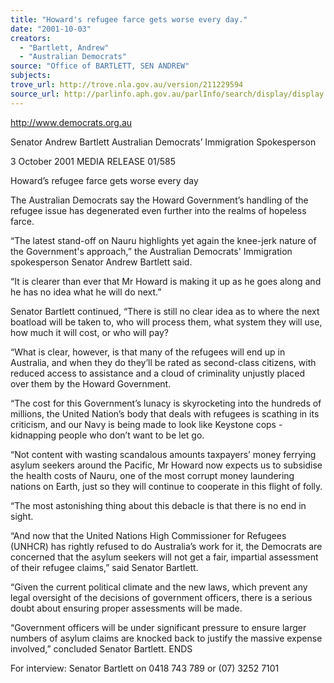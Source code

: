 ```yaml
---
title: "Howard's refugee farce gets worse every day."
date: "2001-10-03"
creators:
  - "Bartlett, Andrew"
  - "Australian Democrats"
source: "Office of BARTLETT, SEN ANDREW"
subjects:
trove_url: http://trove.nla.gov.au/version/211229594
source_url: http://parlinfo.aph.gov.au/parlInfo/search/display/display.w3p;query=Id%3A%22media/pressrel/E4256%22
---
```


 http://www.democrats.org.au

 Senator Andrew Bartlett Australian Democrats’ Immigration Spokesperson

 3 October 2001  MEDIA RELEASE                          01/585

 Howard’s refugee farce gets worse every day   

 The Australian Democrats say the Howard Government’s handling of the refugee issue has degenerated even further into the realms of hopeless farce.  

 “The latest stand-off on Nauru highlights yet again the knee-jerk nature of the Government's approach,” the Australian Democrats' Immigration spokesperson Senator Andrew Bartlett said.  

 “It is clearer than ever that Mr Howard is making it up as he goes along and he has no idea what he will do next.”  

 Senator Bartlett continued, “There is still no clear idea as to where the next boatload will be taken to, who will process them, what system they will use, how much it will cost, or who will pay?

 “What is clear, however, is that many of the refugees will end up in Australia, and when they do they’ll be rated as second-class citizens, with reduced access to assistance and a cloud of criminality unjustly placed over them by the Howard Government.

 “The cost for this Government’s lunacy is skyrocketing into the hundreds of millions, the United Nation’s body that deals with refugees is scathing in its criticism, and our Navy is being made to look like Keystone cops - kidnapping people who don’t want to be let go.   

 “Not content with wasting scandalous amounts taxpayers’ money ferrying asylum seekers around the Pacific, Mr Howard now expects us to subsidise the health costs of Nauru, one of the most corrupt money laundering nations on Earth, just so they will continue to cooperate in this flight of folly.  

 “The most astonishing thing about this debacle is that there is no end in sight.   

 “And now that the United Nations High Commissioner for Refugees (UNHCR) has rightly refused to do Australia’s work for it, the Democrats are concerned that the asylum seekers will not get a fair, impartial assessment of their refugee claims,” said Senator Bartlett.  

 “Given the current political climate and the new laws, which prevent any legal oversight of the decisions of government officers, there is a serious doubt about ensuring proper assessments will be made.

 “Government officers will be under significant pressure to ensure larger numbers of asylum claims are knocked back to justify the massive expense involved,” concluded Senator Bartlett.  ENDS  

 For interview: Senator Bartlett on 0418 743 789 or (07) 3252 7101

